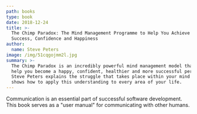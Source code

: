 ```yaml
---
path: books
type: book
date: 2018-12-24
title: >-
  The Chimp Paradox: The Mind Management Programme to Help You Achieve
  Success, Confidence and Happiness
author:
  name: Steve Peters
image: /img/51cqgojmm2l.jpg
summary: >-
  The Chimp Paradox is an incredibly powerful mind management model that can
  help you become a happy, confident, healthier and more successful person. Prof
  Steve Peters explains the struggle that takes place within your mind and then
  shows how to apply this understanding to every area of your life.
---
```

Communication is an essential part of successful software development. This book serves as a "user manual" for communicating with other humans.
